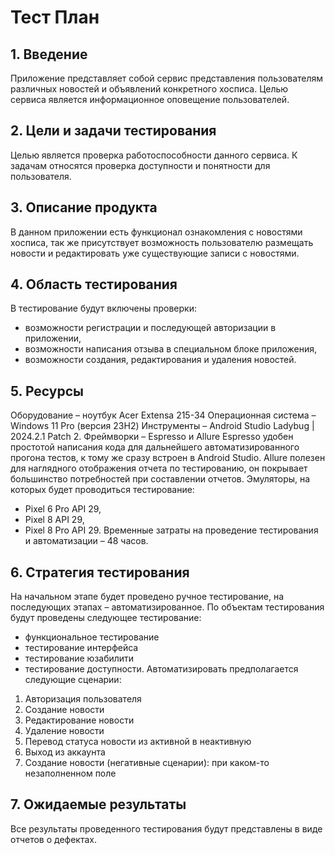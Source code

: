 # Тест План #

## 1.	Введение ##
Приложение представляет собой сервис представления пользователям различных новостей и объявлений конкретного хосписа. Целью сервиса является информационное оповещение пользователей.

## 2.	Цели и задачи тестирования ##
Целью является проверка работоспособности данного сервиса. К задачам относятся  проверка доступности и понятности для пользователя.

## 3.	Описание продукта ##
В данном приложении есть функционал ознакомления с новостями хосписа, так же присутствует возможность пользователю размещать новости и редактировать уже существующие записи с новостями.

## 4.	Область тестирования ##
В тестирование будут включены проверки:
- возможности регистрации и последующей авторизации в приложении,
- возможности написания отзыва в специальном блоке приложения,
- возможности создания, редактирования и удаления новостей.

## 5.	Ресурсы ##
Оборудование – ноутбук Acer Extensa 215-34
Операционная система – Windows 11 Pro (версия 23Н2)
Инструменты – Android Studio Ladybug | 2024.2.1 Patch 2.
Фреймворки – Espresso и Allure
Espresso удобен простотой написания кода для дальнейшего автоматизированного прогона тестов, к тому же сразу встроен в Android Studio. Allure полезен для наглядного отображения отчета по тестированию, он покрывает большинство потребностей при составлении отчетов.
Эмуляторы, на которых будет проводиться тестирование:
-	Pixel 6 Pro API 29,
-	Pixel 8 API 29,
-	Pixel 8 Pro API 29.
     Временные затраты на проведение тестирования и автоматизации – 48 часов.

## 6.	Стратегия тестирования ##
На начальном этапе будет проведено ручное тестирование, на последующих этапах – автоматизированное.
По объектам тестирования будут проведены следующее тестирование:
- функциональное тестирование
- тестирование интерфейса
- тестирование юзабилити
- тестирование доступности.
  Автоматизировать предполагается следующие сценарии:
1)	Авторизация пользователя
2)	Создание новости
3)	Редактирование новости
4)	Удаление новости
5)	Перевод статуса новости из активной в неактивную
6)	Выход из аккаунта
7)  Создание новости (негативные сценарии): при каком-то незаполненном поле 

## 7.	Ожидаемые результаты ##
Все результаты проведенного тестирования будут представлены в виде отчетов о дефектах.

